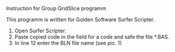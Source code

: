 Instruction for Group GridSlice programm

This programm is written for Golden Software Surfer Scripter.

1. Open Surfer Scripter.
2. Paste copied code in the field for a code and safe the file *.BAS.
3. In line 12 enter the BLN file name (see pic. 1)

